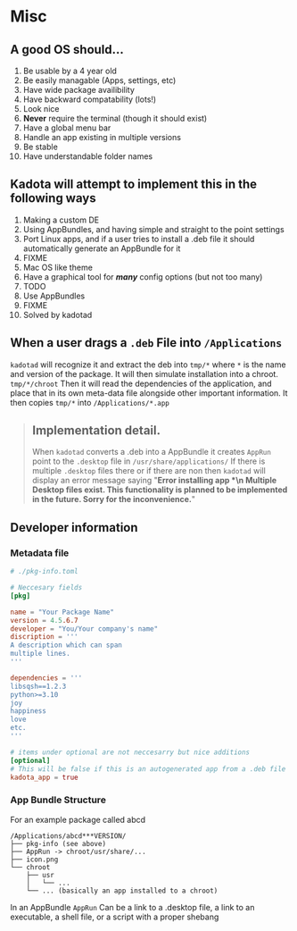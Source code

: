 # Misc

## A good OS should...
1. Be usable by a 4 year old
2. Be easily managable (Apps, settings, etc)
3. Have wide package availibility
4. Have backward compatability (lots!)
5. Look nice
6. **Never** require the terminal (though it should exist)
7. Have a global menu bar
8. Handle an app existing in multiple versions
9. Be stable
10. Have understandable folder names

## Kadota will attempt to implement this in the following ways
1. Making a custom DE
2. Using AppBundles, and having simple and straight to the point settings
3. Port Linux apps, and if a user tries to install a .deb file it should automatically generate an AppBundle for it
4. FIXME
5. Mac OS like theme
6. Have a graphical tool for ***many*** config options (but not too many)
7. TODO
8. Use AppBundles
9. FIXME
10. Solved by kadotad


## When a user drags a ```.deb``` File into ```/Applications```

```kadotad``` will recognize it and extract the deb into ```tmp/*``` where ```*``` is the name and
version of the package. It will then simulate installation into a chroot. ```tmp/*/chroot``` Then it
will read the dependencies of the application, and place that in its own meta-data file alongside
other important information. It then copies ```tmp/*``` into ```/Applications/*.app```

> ## **Implementation detail.**
> When ```kadotad``` converts a .deb into a AppBundle it creates ```AppRun``` point to the ```.desktop```
> file in ```/usr/share/applications/``` If there is multiple ```.desktop``` files there or if there
> are non then ```kadotad``` will display an error message saying "**Error installing app *\n Multiple
> Desktop files exist. This functionality is planned to be implemented in the future. Sorry for the
> inconvenience.**"


## Developer information

### Metadata file
```toml
# ./pkg-info.toml

# Neccesary fields
[pkg]

name = "Your Package Name"
version = 4.5.6.7
developer = "You/Your company's name"
discription = '''
A description which can span
multiple lines.
'''

dependencies = '''
libsqsh==1.2.3
python>=3.10
joy
happiness
love
etc.
'''

# items under optional are not neccesarry but nice additions
[optional]
# This will be false if this is an autogenerated app from a .deb file
kadota_app = true
```

### App Bundle Structure
For an example package called abcd
```
/Applications/abcd***VERSION/
├── pkg-info (see above)
├── AppRun -> chroot/usr/share/...
├── icon.png
└── chroot
	├── usr
	│	└── ...
	└── ... (basically an app installed to a chroot)
```

In an AppBundle ```AppRun``` Can be a link to a .desktop file, a link to an executable, a shell file,
or a script with a proper shebang